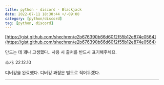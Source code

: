 ```yaml
---
title: python - discord - Blackjack
date: 2022-07-11 18:30:44 +/-09:00
category: [python/discord]
tag: [python, discord]
---
```


[https://gist.github.com/shechren/e2b676390b66d60f2f55b12e874e0564](https://gist.github.com/shechren/e2b676390b66d60f2f55b12e874e0564)

만드는 데 꽤나 고생했다..
사용 시 출처를 반드시 표기해주세요.

추가: 22.12.10

디버깅을 완료했다. 디버깅 과정은 별도로 적어두겠다.

---